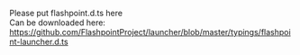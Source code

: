 Please put flashpoint.d.ts here\
Can be downloaded here: https://github.com/FlashpointProject/launcher/blob/master/typings/flashpoint-launcher.d.ts